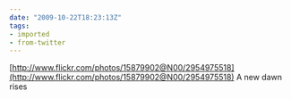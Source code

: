 ```yaml
---
date: "2009-10-22T18:23:13Z"
tags:
- imported
- from-twitter
---
```

[http://www.flickr.com/photos/15879902@N00/2954975518](http://www.flickr.com/photos/15879902@N00/2954975518) A new dawn rises
